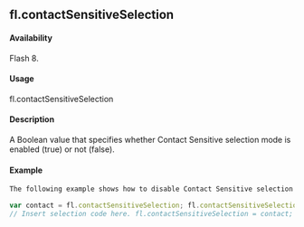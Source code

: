 ## fl.contactSensitiveSelection

#### Availability

Flash 8.

#### Usage

fl.contactSensitiveSelection

#### Description

A Boolean value that specifies whether Contact Sensitive selection mode is enabled (true) or not (false).

#### Example

```javascript
The following example shows how to disable Contact Sensitive selection mode before making a selection and then how to reset it to its original value after making the selection:

var contact = fl.contactSensitiveSelection; fl.contactSensitiveSelection = false;
// Insert selection code here. fl.contactSensitiveSelection = contact;

```